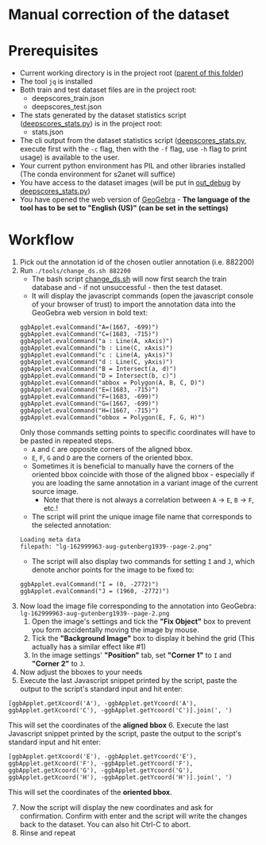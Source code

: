 # Manual correction of the dataset

# Prerequisites

* Current working directory is in the project root ([parent of this folder](..))
* The tool `jq` is installed
* Both train and test dataset files are in the project root:
    * deepscores_train.json
    * deepscores_test.json
* The stats generated by the dataset statistics script ([deepscores_stats.py](deepscores_stats.py)) is in the project root:
    * stats.json
* The cli output from the dataset statistics script ([deepscores_stats.py](deepscores_stats.py), execute first with the `-c` flag, then with the `-f` flag, use `-h` flag to print usage) is available to the user.
* Your current python environment has PIL and other libraries installed (The conda environment for s2anet will suffice)
* You have access to the dataset images (will be put in [out_debug](../out_debug) by [deepscores_stats.py](deepscores_stats.py))
* You have opened the web version of [GeoGebra](https://www.geogebra.org/classic) - **The language of the tool has to be set to "English (US)" (can be set in the settings)**


# Workflow

1. Pick out the annotation id of the chosen outlier annotation (i.e. 882200)
2. Run `./tools/change_ds.sh 882200`
    * The bash script [change_ds.sh](change_ds.sh) will now first search the train database and - if not unsuccessful - then the test dataset.
    * It will display the javascript commands (open the javascript console of your browser of trust) to import the annotation data into the GeoGebra web version in bold text:
    ```
    ggbApplet.evalCommand("A=(1667, -699)")
    ggbApplet.evalCommand("C=(1683, -715)")
    ggbApplet.evalCommand("a : Line(A, xAxis)")
    ggbApplet.evalCommand("b : Line(C, xAxis)")
    ggbApplet.evalCommand("c : Line(A, yAxis)")
    ggbApplet.evalCommand("d : Line(C, yAxis)")
    ggbApplet.evalCommand("B = Intersect(a, d)")
    ggbApplet.evalCommand("D = Intersect(b, c)")
    ggbApplet.evalCommand("abbox = Polygon(A, B, C, D)")
    ggbApplet.evalCommand("E=(1683, -715)")
    ggbApplet.evalCommand("F=(1683, -699)")
    ggbApplet.evalCommand("G=(1667, -699)")
    ggbApplet.evalCommand("H=(1667, -715)")
    ggbApplet.evalCommand("obbox = Polygon(E, F, G, H)")
    ```
    Only those commands setting points to specific coordinates will have to be pasted in repeated steps.
    * `A` and `C` are opposite corners of the aligned bbox.
    * `E`, `F`, `G` and `D` are the corners of the oriented bbox.
    * Sometimes it is beneficial to manually have the corners of the oriented bbox coincide with those of the aligned bbox - especially if you are loading the same annotation in a variant image of the current source image.
        * Note that there is not always a correlation between `A` -> `E`, `B` -> `F`, etc.!
    * The script will print the unique image file name that corresponds to the selected annotation:
    ```
    Loading meta data
    filepath: "lg-162999963-aug-gutenberg1939--page-2.png"
    ```
    * The script will also display two commands for setting `I` and `J`, which denote anchor points for the image to be fixed to:
    ```
    ggbApplet.evalCommand("I = (0, -2772)")
    ggbApplet.evalCommand("J = (1960, -2772)")
    ```
3. Now load the image file corresponding to the annotation into GeoGebra: `lg-162999963-aug-gutenberg1939--page-2.png`
    1. Open the image's settings and tick the **"Fix Object"** box to prevent you form accidentally moving the image by mouse.
    2. Tick the **"Background Image"** box to display it behind the grid (This actually has a similar effect like #1)
    3. In the image settings' **"Position"** tab, set **"Corner 1"** to `I` and **"Corner 2"** to `J`.
4. Now adjust the bboxes to your needs
5. Execute the last Javascript snippet printed by the script, paste the output to the script's standard input and hit enter:
```
[ggbApplet.getXcoord('A'), -ggbApplet.getYcoord('A'), ggbApplet.getXcoord('C'), -ggbApplet.getYcoord('C')].join(', ')
```
This will set the coordinates of the **aligned bbox**
6. Execute the last Javascript snippet printed by the script, paste the output to the script's standard input and hit enter:
```
[ggbApplet.getXcoord('E'), -ggbApplet.getYcoord('E'), ggbApplet.getXcoord('F'), -ggbApplet.getYcoord('F'), ggbApplet.getXcoord('G'), -ggbApplet.getYcoord('G'), ggbApplet.getXcoord('H'), -ggbApplet.getYcoord('H')].join(', ')
```
This will set the coordinates of the **oriented bbox**.

7. Now the script will display the new coordinates and ask for confirmation. Confirm with enter and the script will write the changes back to the dataset. You can also hit Ctrl-C to abort.
8. Rinse and repeat
